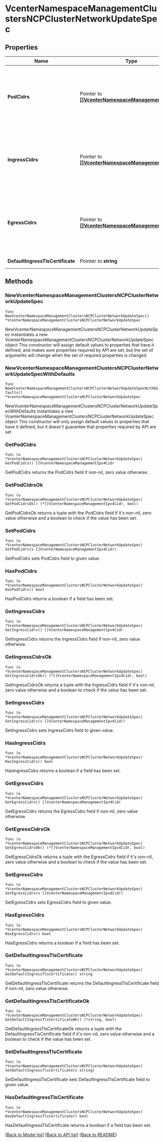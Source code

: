 # VcenterNamespaceManagementClustersNCPClusterNetworkUpdateSpec

## Properties

Name | Type | Description | Notes
------------ | ------------- | ------------- | -------------
**PodCidrs** | Pointer to [**[]VcenterNamespaceManagementIpv4Cidr**](VcenterNamespaceManagementIpv4Cidr.md) | CIDR blocks from which Kubernetes allocates pod IP addresses. This range should not overlap with those in vcenter.namespace_management.EnableSpec#serviceCidr, Clusters.NCPClusterNetworkUpdateSpec.ingress-cidrs, Clusters.NCPClusterNetworkUpdateSpec.egress-cidrs, or other services running in the datacenter. An update operation only allows for addition of new CIDR blocks to the existing list. All Pod CIDR blocks must be of at least subnet size /23. If unset, CIDRs from which Kubernetes allocates pod IP addresses will not be modified. | [optional] 
**IngressCidrs** | Pointer to [**[]VcenterNamespaceManagementIpv4Cidr**](VcenterNamespaceManagementIpv4Cidr.md) | CIDR blocks from which NSX assigns IP addresses for Kubernetes Ingresses and Kubernetes Services of type LoadBalancer. These ranges should not overlap with those in Clusters.NCPClusterNetworkUpdateSpec.pod-cidrs, vcenter.namespace_management.EnableSpec#serviceCidr, Clusters.NCPClusterNetworkUpdateSpec.egress-cidrs, or other services running in the datacenter. An update operation only allows for addition of new CIDR blocks to the existing list. If unset, CIDRs from which Kubernetes allocates ingress IP addresses will not be modified. | [optional] 
**EgressCidrs** | Pointer to [**[]VcenterNamespaceManagementIpv4Cidr**](VcenterNamespaceManagementIpv4Cidr.md) | CIDR blocks from which NSX assigns IP addresses used for performing SNAT from container IPs to external IPs. These ranges should not overlap with those in Clusters.NCPClusterNetworkUpdateSpec.pod-cidrs, vcenter.namespace_management.EnableSpec#serviceCidr, Clusters.NCPClusterNetworkUpdateSpec.ingress-cidrs, or other services running in the datacenter. An update operation only allows for addition of new CIDR blocks to the existing list. If unset, CIDR from which Kubernetes allocates egress IP addresses will not be modified. | [optional] 
**DefaultIngressTlsCertificate** | Pointer to **string** | PEM-encoded x509 certificate used by NSX as a default fallback certificate for Kubernetes Ingress services. | [optional] 

## Methods

### NewVcenterNamespaceManagementClustersNCPClusterNetworkUpdateSpec

`func NewVcenterNamespaceManagementClustersNCPClusterNetworkUpdateSpec() *VcenterNamespaceManagementClustersNCPClusterNetworkUpdateSpec`

NewVcenterNamespaceManagementClustersNCPClusterNetworkUpdateSpec instantiates a new VcenterNamespaceManagementClustersNCPClusterNetworkUpdateSpec object
This constructor will assign default values to properties that have it defined,
and makes sure properties required by API are set, but the set of arguments
will change when the set of required properties is changed

### NewVcenterNamespaceManagementClustersNCPClusterNetworkUpdateSpecWithDefaults

`func NewVcenterNamespaceManagementClustersNCPClusterNetworkUpdateSpecWithDefaults() *VcenterNamespaceManagementClustersNCPClusterNetworkUpdateSpec`

NewVcenterNamespaceManagementClustersNCPClusterNetworkUpdateSpecWithDefaults instantiates a new VcenterNamespaceManagementClustersNCPClusterNetworkUpdateSpec object
This constructor will only assign default values to properties that have it defined,
but it doesn't guarantee that properties required by API are set

### GetPodCidrs

`func (o *VcenterNamespaceManagementClustersNCPClusterNetworkUpdateSpec) GetPodCidrs() []VcenterNamespaceManagementIpv4Cidr`

GetPodCidrs returns the PodCidrs field if non-nil, zero value otherwise.

### GetPodCidrsOk

`func (o *VcenterNamespaceManagementClustersNCPClusterNetworkUpdateSpec) GetPodCidrsOk() (*[]VcenterNamespaceManagementIpv4Cidr, bool)`

GetPodCidrsOk returns a tuple with the PodCidrs field if it's non-nil, zero value otherwise
and a boolean to check if the value has been set.

### SetPodCidrs

`func (o *VcenterNamespaceManagementClustersNCPClusterNetworkUpdateSpec) SetPodCidrs(v []VcenterNamespaceManagementIpv4Cidr)`

SetPodCidrs sets PodCidrs field to given value.

### HasPodCidrs

`func (o *VcenterNamespaceManagementClustersNCPClusterNetworkUpdateSpec) HasPodCidrs() bool`

HasPodCidrs returns a boolean if a field has been set.

### GetIngressCidrs

`func (o *VcenterNamespaceManagementClustersNCPClusterNetworkUpdateSpec) GetIngressCidrs() []VcenterNamespaceManagementIpv4Cidr`

GetIngressCidrs returns the IngressCidrs field if non-nil, zero value otherwise.

### GetIngressCidrsOk

`func (o *VcenterNamespaceManagementClustersNCPClusterNetworkUpdateSpec) GetIngressCidrsOk() (*[]VcenterNamespaceManagementIpv4Cidr, bool)`

GetIngressCidrsOk returns a tuple with the IngressCidrs field if it's non-nil, zero value otherwise
and a boolean to check if the value has been set.

### SetIngressCidrs

`func (o *VcenterNamespaceManagementClustersNCPClusterNetworkUpdateSpec) SetIngressCidrs(v []VcenterNamespaceManagementIpv4Cidr)`

SetIngressCidrs sets IngressCidrs field to given value.

### HasIngressCidrs

`func (o *VcenterNamespaceManagementClustersNCPClusterNetworkUpdateSpec) HasIngressCidrs() bool`

HasIngressCidrs returns a boolean if a field has been set.

### GetEgressCidrs

`func (o *VcenterNamespaceManagementClustersNCPClusterNetworkUpdateSpec) GetEgressCidrs() []VcenterNamespaceManagementIpv4Cidr`

GetEgressCidrs returns the EgressCidrs field if non-nil, zero value otherwise.

### GetEgressCidrsOk

`func (o *VcenterNamespaceManagementClustersNCPClusterNetworkUpdateSpec) GetEgressCidrsOk() (*[]VcenterNamespaceManagementIpv4Cidr, bool)`

GetEgressCidrsOk returns a tuple with the EgressCidrs field if it's non-nil, zero value otherwise
and a boolean to check if the value has been set.

### SetEgressCidrs

`func (o *VcenterNamespaceManagementClustersNCPClusterNetworkUpdateSpec) SetEgressCidrs(v []VcenterNamespaceManagementIpv4Cidr)`

SetEgressCidrs sets EgressCidrs field to given value.

### HasEgressCidrs

`func (o *VcenterNamespaceManagementClustersNCPClusterNetworkUpdateSpec) HasEgressCidrs() bool`

HasEgressCidrs returns a boolean if a field has been set.

### GetDefaultIngressTlsCertificate

`func (o *VcenterNamespaceManagementClustersNCPClusterNetworkUpdateSpec) GetDefaultIngressTlsCertificate() string`

GetDefaultIngressTlsCertificate returns the DefaultIngressTlsCertificate field if non-nil, zero value otherwise.

### GetDefaultIngressTlsCertificateOk

`func (o *VcenterNamespaceManagementClustersNCPClusterNetworkUpdateSpec) GetDefaultIngressTlsCertificateOk() (*string, bool)`

GetDefaultIngressTlsCertificateOk returns a tuple with the DefaultIngressTlsCertificate field if it's non-nil, zero value otherwise
and a boolean to check if the value has been set.

### SetDefaultIngressTlsCertificate

`func (o *VcenterNamespaceManagementClustersNCPClusterNetworkUpdateSpec) SetDefaultIngressTlsCertificate(v string)`

SetDefaultIngressTlsCertificate sets DefaultIngressTlsCertificate field to given value.

### HasDefaultIngressTlsCertificate

`func (o *VcenterNamespaceManagementClustersNCPClusterNetworkUpdateSpec) HasDefaultIngressTlsCertificate() bool`

HasDefaultIngressTlsCertificate returns a boolean if a field has been set.


[[Back to Model list]](../README.md#documentation-for-models) [[Back to API list]](../README.md#documentation-for-api-endpoints) [[Back to README]](../README.md)


